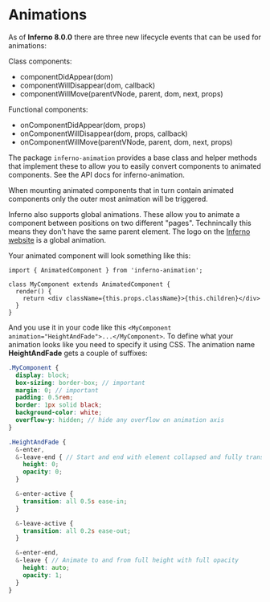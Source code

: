 # Animations
As of **Inferno 8.0.0** there are three new lifecycle events that can be used for animations:

Class components:
- componentDidAppear(dom)
- componentWillDisappear(dom, callback)
- componentWillMove(parentVNode, parent, dom, next, props)

Functional components:
- onComponentDidAppear(dom, props)
- onComponentWillDisappear(dom, props, callback)
- onComponentWillMove(parentVNode, parent, dom, next, props)

The package `inferno-animation` provides a base class and helper methods that implement these to allow you to easily convert components to animated components. See the API docs for inferno-animation.

When mounting animated components that in turn contain animated components only the outer most animation will be triggered.

Inferno also supports global animations. These allow you to animate a component between positions on two different "pages". Technincally this means they don't have the same parent element. The logo on the [Inferno website](https://infernojs.org/) is a global animation.

Your animated component will look something like this:

```JSX
import { AnimatedComponent } from 'inferno-animation';

class MyComponent extends AnimatedComponent {
  render() {
    return <div className={this.props.className}>{this.children}</div>
  }
}
```

And you use it in your code like this `<MyComponent animation="HeightAndFade">...</MyComponent>`. To define what your animation looks like you need to specify it using CSS. The animation name **HeightAndFade** gets a couple of suffixes:

```scss
.MyComponent {
  display: block;
  box-sizing: border-box; // important
  margin: 0; // important
  padding: 0.5rem;
  border: 1px solid black;
  background-color: white;
  overflow-y: hidden; // hide any overflow on animation axis
}

.HeightAndFade {
  &-enter,
  &-leave-end { // Start and end with element collapsed and fully transparent
    height: 0;
    opacity: 0;
  }

  &-enter-active {
    transition: all 0.5s ease-in;
  }

  &-leave-active {
    transition: all 0.2s ease-out;
  }

  &-enter-end,
  &-leave { // Animate to and from full height with full opacity
    height: auto;
    opacity: 1;
  }
}
```
